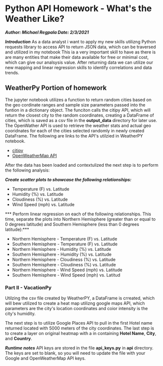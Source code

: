 # Python API Homework - What's the Weather Like?

***Author: Michael Regpala  Date: 2/3/2021***

***Introduction***
As a data analyst i want to apply my new skills utilizng Python requests library to access API to return JSON data, which can be traversed and utilized in my notebook  This ia a very important skill to have as there is are many entities that make their data available for free or minimal cost, which can give our analsysis value.  After returning data we can utilize our new mapping and linear regression skills to identify correlations and data trends.


## WeatherPy Portion of homework
The jupyter notebook utilizes a function to return random cities based on the geo cordinate ranges and sample size parameters passed into the funtion in a dictionary object.  The funciton calls the citipy API, which will return the closest city to the random coordinates, creating a DataFrame of cities, which is saved as a csv file in the **output_data** directory for later use.  The OpenWather API is used to retrieve the weather stats and actual geo cooridnates for each of the cities selected randomly in newly created  DataFrame.  The following are links to the API's utilzied in WeatherPY notebook.
  - [citipy](https://pypi.pythoin.org/pyi/citipy)
  - [OpenWeatherMap API](https://openweathermap.org/api)

After the data has been loaded and contextulized the next step is to perform the following analysis:

***Create scatter plots to showcase the following relationships:***
* Temperature (F) vs. Latitude
* Humidity (%) vs. Latitude
* Cloudiness (%) vs. Latitude
* Wind Speed (mph) vs. Latitude

*** Perform linear regression on each of the following relationships. This time, separate the plots into Northern Hemisphere (greater than or equal to 0 degrees latitude) and Southern Hemisphere (less than 0 degrees latitude):***
* Northern Hemisphere - Temperature (F) vs. Latitude
* Southern Hemisphere - Temperature (F) vs. Latitude
* Northern Hemisphere - Humidity (%) vs. Latitude
* Southern Hemisphere - Humidity (%) vs. Latitude
* Northern Hemisphere - Cloudiness (%) vs. Latitude
* Southern Hemisphere - Cloudiness (%) vs. Latitude
* Northern Hemisphere - Wind Speed (mph) vs. Latitude
* Southern Hemisphere - Wind Speed (mph) vs. Latitud


### Part II - VacationPy
 Utilzing the csv file created by WeatherPY, a DataFrame is crreated, which will bew utilized to create a  heat map utilizng google maps API, which parameters are the city's location coordinates and coior intensity is the city's humidity.  

 The next step is to utilize Google Places API to pull in the first Hotel name returned located with 5000 meters of the city coordinates.  The last step is to create a layer on original heatmap with a in containing  **Hotel Name**, **City**, and **Country**.

***Runtime notes***
API keys are stored in the file **api_keys.py** in **api** directory.  The keys are set to blank, so you will need to update the file with your Google and OpenWeatherMap API keys.


